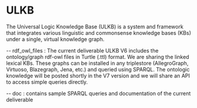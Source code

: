 # ULKB
The Universal Logic Knowledge Base (ULKB) is a system and framework that integrates various linguistic and commonsense knowledge bases (KBs) under a single, virtual knowledge graph.

-- rdf_owl_files : The current deliverable ULKB V6 includes the ontology/graph rdf-owl files in Turtle (.ttl) format. We are sharing the linked lexical KBs. These graphs can be installed in any triplestore (AllegroGraph, Virtuoso, Blazegraph, Jena, etc.) and queried using SPARQL. The ontologic knowledge will be posted shortly in the V7 version and we will share an API to access simple queries directly. 

-- doc : contains sample SPARQL queries and documentation of the current deliverable 
